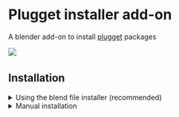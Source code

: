 # Plugget installer add-on
A blender add-on to install [plugget](https://github.com/hannesdelbeke/plugget) packages

<img src="https://user-images.githubusercontent.com/3758308/228056063-2c98f14b-1aea-4150-90b1-d8a0599e6b08.png" width="600"></img>

## Installation

<details>
<summary>Using the blend file installer (recommended)</summary>

Download and open the [blend file](https://github.com/hannesdelbeke/plugget-blender-addon/raw/main/installer/install_plugget_addon.blend), and run the scripts inside to auto install the add-on.
  
</details>


<details>
<summary>Manual installation</summary>

1. download this repo as a zip and extract the zip. ensure you have the file `plugget_addon.py`
2. Go to `Edit/Preferences... (menu) -> add-ons (tab)` and click `Install` button
3. Browse to the `plugget_addon.py`
4. In the search bar, type `plugget` and enable the add-on
5. On enable, the plugget-installer add-on will automatically install plugget. And show any errors below the install button.
You should now see a message saying `plugget installed successfully`.
If something failed you can always try again by clicking the install button, or disable and re-enable the add-on

![installation instructions screenshot](install_addon.jpg)
  
</details>

